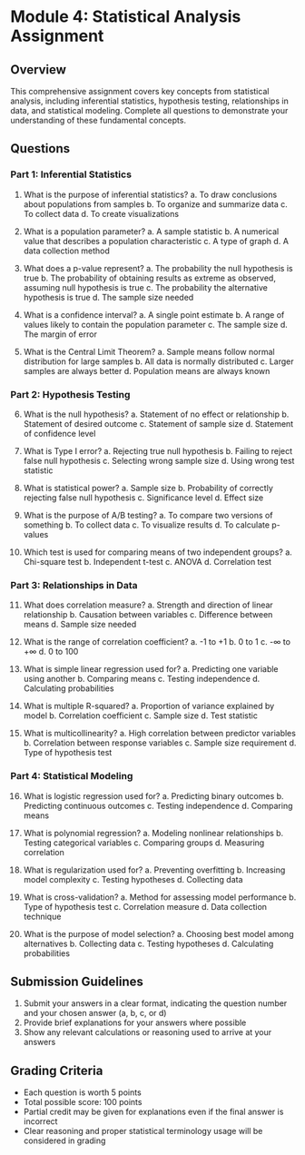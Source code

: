 # Module 4: Statistical Analysis Assignment

## Overview
This comprehensive assignment covers key concepts from statistical analysis, including inferential statistics, hypothesis testing, relationships in data, and statistical modeling. Complete all questions to demonstrate your understanding of these fundamental concepts.

## Questions

### Part 1: Inferential Statistics

1. What is the purpose of inferential statistics?
   a. To draw conclusions about populations from samples
   b. To organize and summarize data
   c. To collect data
   d. To create visualizations

2. What is a population parameter?
   a. A sample statistic
   b. A numerical value that describes a population characteristic
   c. A type of graph
   d. A data collection method

3. What does a p-value represent?
   a. The probability the null hypothesis is true
   b. The probability of obtaining results as extreme as observed, assuming null hypothesis is true
   c. The probability the alternative hypothesis is true
   d. The sample size needed

4. What is a confidence interval?
   a. A single point estimate
   b. A range of values likely to contain the population parameter
   c. The sample size
   d. The margin of error

5. What is the Central Limit Theorem?
   a. Sample means follow normal distribution for large samples
   b. All data is normally distributed
   c. Larger samples are always better
   d. Population means are always known

### Part 2: Hypothesis Testing

6. What is the null hypothesis?
   a. Statement of no effect or relationship
   b. Statement of desired outcome
   c. Statement of sample size
   d. Statement of confidence level

7. What is Type I error?
   a. Rejecting true null hypothesis
   b. Failing to reject false null hypothesis
   c. Selecting wrong sample size
   d. Using wrong test statistic

8. What is statistical power?
   a. Sample size
   b. Probability of correctly rejecting false null hypothesis
   c. Significance level
   d. Effect size

9. What is the purpose of A/B testing?
   a. To compare two versions of something
   b. To collect data
   c. To visualize results
   d. To calculate p-values

10. Which test is used for comparing means of two independent groups?
    a. Chi-square test
    b. Independent t-test
    c. ANOVA
    d. Correlation test

### Part 3: Relationships in Data

11. What does correlation measure?
    a. Strength and direction of linear relationship
    b. Causation between variables
    c. Difference between means
    d. Sample size needed

12. What is the range of correlation coefficient?
    a. -1 to +1
    b. 0 to 1
    c. -∞ to +∞
    d. 0 to 100

13. What is simple linear regression used for?
    a. Predicting one variable using another
    b. Comparing means
    c. Testing independence
    d. Calculating probabilities

14. What is multiple R-squared?
    a. Proportion of variance explained by model
    b. Correlation coefficient
    c. Sample size
    d. Test statistic

15. What is multicollinearity?
    a. High correlation between predictor variables
    b. Correlation between response variables
    c. Sample size requirement
    d. Type of hypothesis test

### Part 4: Statistical Modeling

16. What is logistic regression used for?
    a. Predicting binary outcomes
    b. Predicting continuous outcomes
    c. Testing independence
    d. Comparing means

17. What is polynomial regression?
    a. Modeling nonlinear relationships
    b. Testing categorical variables
    c. Comparing groups
    d. Measuring correlation

18. What is regularization used for?
    a. Preventing overfitting
    b. Increasing model complexity
    c. Testing hypotheses
    d. Collecting data

19. What is cross-validation?
    a. Method for assessing model performance
    b. Type of hypothesis test
    c. Correlation measure
    d. Data collection technique

20. What is the purpose of model selection?
    a. Choosing best model among alternatives
    b. Collecting data
    c. Testing hypotheses
    d. Calculating probabilities

## Submission Guidelines
1. Submit your answers in a clear format, indicating the question number and your chosen answer (a, b, c, or d)
2. Provide brief explanations for your answers where possible
3. Show any relevant calculations or reasoning used to arrive at your answers

## Grading Criteria
- Each question is worth 5 points
- Total possible score: 100 points
- Partial credit may be given for explanations even if the final answer is incorrect
- Clear reasoning and proper statistical terminology usage will be considered in grading
